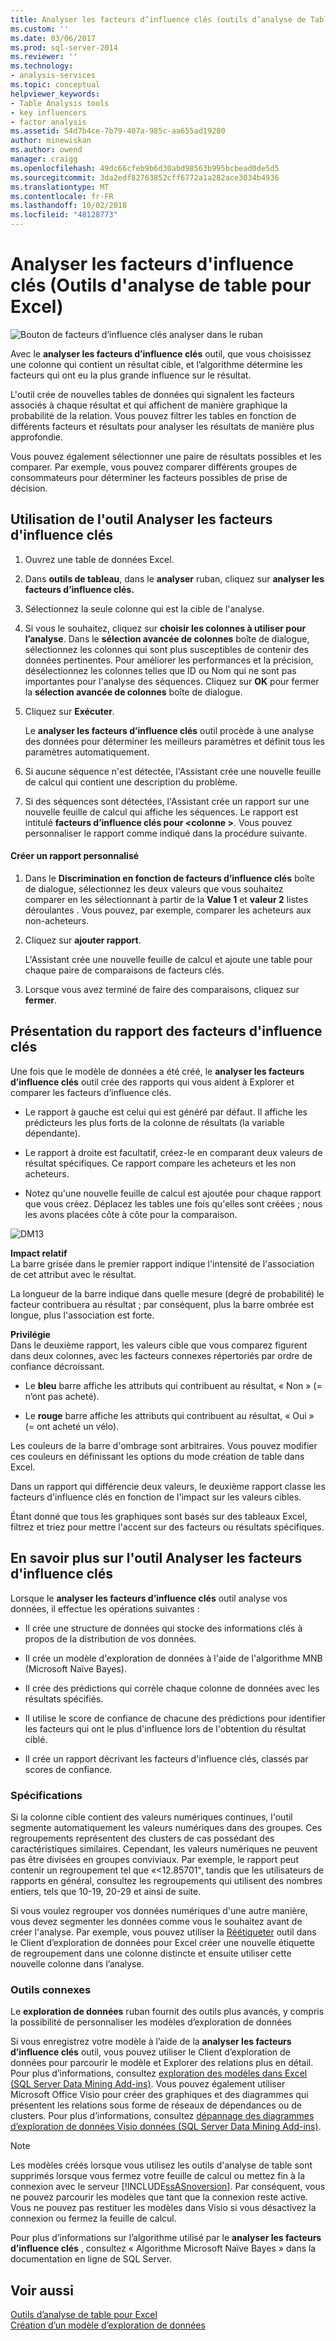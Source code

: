 ```yaml
---
title: Analyser les facteurs d’influence clés (outils d’analyse de Table pour Excel) | Microsoft Docs
ms.custom: ''
ms.date: 03/06/2017
ms.prod: sql-server-2014
ms.reviewer: ''
ms.technology:
- analysis-services
ms.topic: conceptual
helpviewer_keywords:
- Table Analysis tools
- key influencers
- factor analysis
ms.assetid: 54d7b4ce-7b79-407a-985c-aa655ad19280
author: minewiskan
ms.author: owend
manager: craigg
ms.openlocfilehash: 49dc66cfeb9b6d30abd98563b995bcbead0de5d5
ms.sourcegitcommit: 3da2edf82763852cff6772a1a282ace3034b4936
ms.translationtype: MT
ms.contentlocale: fr-FR
ms.lasthandoff: 10/02/2018
ms.locfileid: "48128773"
---
```

# <a name="analyze-key-influencers-table-analysis-tools-for-excel"></a>Analyser les facteurs d'influence clés (Outils d'analyse de table pour Excel)
  ![Bouton de facteurs d’influence clés analyser dans le ruban](media/tat-aki.gif "bouton analyser les facteurs d’influence clés du ruban")  
  
 Avec le **analyser les facteurs d’influence clés** outil, que vous choisissez une colonne qui contient un résultat cible, et l’algorithme détermine les facteurs qui ont eu la plus grande influence sur le résultat.  
  
 L'outil crée de nouvelles tables de données qui signalent les facteurs associés à chaque résultat et qui affichent de manière graphique la probabilité de la relation. Vous pouvez filtrer les tables en fonction de différents facteurs et résultats pour analyser les résultats de manière plus approfondie.  
  
 Vous pouvez également sélectionner une paire de résultats possibles et les comparer. Par exemple, vous pouvez comparer différents groupes de consommateurs pour déterminer les facteurs possibles de prise de décision.  
  
## <a name="using-the-analyze-key-influencers-tool"></a>Utilisation de l'outil Analyser les facteurs d'influence clés  
  
1.  Ouvrez une table de données Excel.  
  
2.  Dans **outils de tableau**, dans le **analyser** ruban, cliquez sur **analyser les facteurs d’influence clés.**  
  
3.  Sélectionnez la seule colonne qui est la cible de l'analyse.  
  
4.  Si vous le souhaitez, cliquez sur **choisir les colonnes à utiliser pour l’analyse**. Dans le **sélection avancée de colonnes** boîte de dialogue, sélectionnez les colonnes qui sont plus susceptibles de contenir des données pertinentes. Pour améliorer les performances et la précision, désélectionnez les colonnes telles que ID ou Nom qui ne sont pas importantes pour l'analyse des séquences. Cliquez sur **OK** pour fermer la **sélection avancée de colonnes** boîte de dialogue.  
  
5.  Cliquez sur **Exécuter**.  
  
     Le **analyser les facteurs d’influence clés** outil procède à une analyse des données pour déterminer les meilleurs paramètres et définit tous les paramètres automatiquement.  
  
6.  Si aucune séquence n'est détectée, l'Assistant crée une nouvelle feuille de calcul qui contient une description du problème.  
  
7.  Si des séquences sont détectées, l'Assistant crée un rapport sur une nouvelle feuille de calcul qui affiche les séquences. Le rapport est intitulé **facteurs d’influence clés pour \<colonne >**. Vous pouvez personnaliser le rapport comme indiqué dans la procédure suivante.  
  
#### <a name="create-a-custom-report"></a>Créer un rapport personnalisé  
  
1.  Dans le **Discrimination en fonction de facteurs d’influence clés** boîte de dialogue, sélectionnez les deux valeurs que vous souhaitez comparer en les sélectionnant à partir de la **Value 1** et **valeur 2** listes déroulantes . Vous pouvez, par exemple, comparer les acheteurs aux non-acheteurs.  
  
2.  Cliquez sur **ajouter rapport**.  
  
     L'Assistant crée une nouvelle feuille de calcul et ajoute une table pour chaque paire de comparaisons de facteurs clés.  
  
3.  Lorsque vous avez terminé de faire des comparaisons, cliquez sur **fermer**.  
  
## <a name="understanding-the-key-influencers-report"></a>Présentation du rapport des facteurs d'influence clés  
 Une fois que le modèle de données a été créé, le **analyser les facteurs d’influence clés** outil crée des rapports qui vous aident à Explorer et comparer les facteurs d’influence clés.  
  
-   Le rapport à gauche est celui qui est généré par défaut. Il affiche les prédicteurs les plus forts de la colonne de résultats (la variable dépendante).  
  
-   Le rapport à droite est facultatif, créez-le en comparant deux valeurs de résultat spécifiques. Ce rapport compare les acheteurs et les non acheteurs.  
  
-   Notez qu'une nouvelle feuille de calcul est ajoutée pour chaque rapport que vous créez. Déplacez les tables une fois qu'elles sont créées ; nous les avons placées côte à côte pour la comparaison.  
  
 ![DM13](media/dm13-tat-aki-report.gif "DM13")  
  
 **Impact relatif**  
 La barre grisée dans le premier rapport indique l'intensité de l'association de cet attribut avec le résultat.  
  
 La longueur de la barre indique dans quelle mesure (degré de probabilité) le facteur contribuera au résultat ; par conséquent, plus la barre ombrée est longue, plus l'association est forte.  
  
 **Privilégie**  
 Dans le deuxième rapport, les valeurs cible que vous comparez figurent dans deux colonnes, avec les facteurs connexes répertoriés par ordre de confiance décroissant.  
  
-   Le **bleu** barre affiche les attributs qui contribuent au résultat, « Non » (= n’ont pas acheté).  
  
-   Le **rouge** barre affiche les attributs qui contribuent au résultat, « Oui » (= ont acheté un vélo).  
  
 Les couleurs de la barre d'ombrage sont arbitraires. Vous pouvez modifier ces couleurs en définissant les options du mode création de table dans Excel.  
  
 Dans un rapport qui différencie deux valeurs, le deuxième rapport classe les facteurs d'influence clés en fonction de l'impact sur les valeurs cibles.  
  
 Étant donné que tous les graphiques sont basés sur des tableaux Excel, filtrez et triez pour mettre l'accent sur des facteurs ou résultats spécifiques.  
  
## <a name="more-about-the-analyze-key-influencers-tool"></a>En savoir plus sur l'outil Analyser les facteurs d'influence clés  
 Lorsque le **analyser les facteurs d’influence clés** outil analyse vos données, il effectue les opérations suivantes :  
  
-   Il crée une structure de données qui stocke des informations clés à propos de la distribution de vos données.  
  
-   Il crée un modèle d'exploration de données à l'aide de l'algorithme MNB (Microsoft Naïve Bayes).  
  
-   Il crée des prédictions qui corrèle chaque colonne de données avec les résultats spécifiés.  
  
-   Il utilise le score de confiance de chacune des prédictions pour identifier les facteurs qui ont le plus d'influence lors de l'obtention du résultat ciblé.  
  
-   Il crée un rapport décrivant les facteurs d'influence clés, classés par scores de confiance.  
  
### <a name="requirements"></a>Spécifications  
 Si la colonne cible contient des valeurs numériques continues, l'outil segmente automatiquement les valeurs numériques dans des groupes. Ces regroupements représentent des clusters de cas possédant des caractéristiques similaires. Cependant, les valeurs numériques ne peuvent pas être divisées en groupes conviviaux. Par exemple, le rapport peut contenir un regroupement tel que «\<12.85701", tandis que les utilisateurs de rapports en général, consultez les regroupements qui utilisent des nombres entiers, tels que 10-19, 20-29 et ainsi de suite.  
  
 Si vous voulez regrouper vos données numériques d'une autre manière, vous devez segmenter les données comme vous le souhaitez avant de créer l'analyse. Par exemple, vous pouvez utiliser la [Réétiqueter](relabel-sql-server-data-mining-add-ins.md) outil dans le Client d’exploration de données pour Excel créer une nouvelle étiquette de regroupement dans une colonne distincte et ensuite utiliser cette nouvelle colonne dans l’analyse.  
  
### <a name="related-tools"></a>Outils connexes  
 Le **exploration de données** ruban fournit des outils plus avancés, y compris la possibilité de personnaliser les modèles d’exploration de données  
  
 Si vous enregistrez votre modèle à l’aide de la **analyser les facteurs d’influence clés** outil, vous pouvez utiliser le Client d’exploration de données pour parcourir le modèle et Explorer des relations plus en détail. Pour plus d’informations, consultez [exploration des modèles dans Excel &#40;SQL Server Data Mining Add-ins&#41;](browsing-models-in-excel-sql-server-data-mining-add-ins.md). Vous pouvez également utiliser Microsoft Office Visio pour créer des graphiques et des diagrammes qui présentent les relations sous forme de réseaux de dépendances ou de clusters. Pour plus d’informations, consultez [dépannage des diagrammes d’exploration de données Visio données &#40;SQL Server Data Mining Add-ins&#41;](troubleshooting-visio-data-mining-diagrams-sql-server-data-mining-add-ins.md).  
  
> [!NOTE]  
>  Les modèles créés lorsque vous utilisez les outils d'analyse de table sont supprimés lorsque vous fermez votre feuille de calcul ou mettez fin à la connexion avec le serveur [!INCLUDE[ssASnoversion](../includes/ssasnoversion-md.md)]. Par conséquent, vous ne pouvez parcourir les modèles que tant que la connexion reste active. Vous ne pouvez pas restituer les modèles dans Visio si vous désactivez la connexion ou fermez la feuille de calcul.  
  
 Pour plus d’informations sur l’algorithme utilisé par le **analyser les facteurs d’influence clés** , consultez « Algorithme Microsoft Naïve Bayes » dans la documentation en ligne de SQL Server.  
  
## <a name="see-also"></a>Voir aussi  
 [Outils d’analyse de table pour Excel](table-analysis-tools-for-excel.md)   
 [Création d’un modèle d’exploration de données](creating-a-data-mining-model.md)  
  
  
